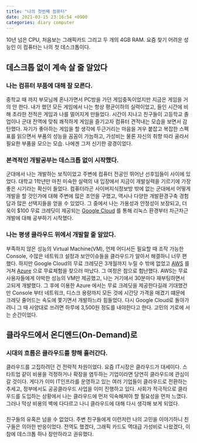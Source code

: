 ```yaml
---
title: "나의 첫번째 컴퓨터"
date: 2021-03-15 23:16:54 +0900
categories: diary computer
---
```


10년 넘은 CPU, 처음보는 그래픽카드 그리고 두 개의 4GB RAM.
요즘 찾기 어려운 성능인 이 컴퓨터는 나의 첫 데스크톱이다.

## 데스크톱 없이 계속 살 줄 알았다

### 나는 컴퓨터 부품에 대해 잘 모른다.
중학교 때 까지 부모님께 혼나가면서 PC방을 가던 게임중독이었지만 지금은 게임을 거의 안 한다. 내가 했던 모든 게임에서
나는 항상 평균이하의 실력이었고, 들인 시간에 비해 초라한 전적은 게임과 나를 멀어지게 만들었다. 시간이 지나고 친구들이 고등학교 졸업이나
군대 전역에 맞춰 쾌적하게 게임을 즐기고자 컴퓨터 견적내는 모습을 보면서 감탄했다. 자기가 좋아하는 게임을 할 생각에 두근거리는 마음을
겨우 붙잡고 복잡한 스펙표를 읽으면서 부품의 성능을 꼼꼼이 가늠하고, 가성비는 물론 자신의 취향 따라 골라서 필요한 부품을 모으는 모습.
나에겐 그저 신기한 광경이었다.

### 본격적인 개발공부는 데스크톱 없이 시작했다.
군대에서 나는 개발하는 보직이었고 주변에 컴퓨터 전공인 뛰어난 선후임들이 사이에 있었다. 대학교 1학년만 마친 미숙한 실력의 내 입장에서
지금이 개발실력을 기르기에 가장 좋은 시기라는 확신이 들었다. 컴퓨터라곤 사이버지식정보방 밖에 없는 군대에서 어떻게 개발을 할 것인가에 대해
주변에 많은 조언을 구했고, 역시나 다양한 개발환경구축 경험담과 많은 선택지들을 얻을 수 있었다. 그 중에서 나는 가용성과 안정성이 보장되고,
더욱이 $100 무료 크레딧이 제공되는 [Google Cloud](https://cloud.google.com) 를 통해 리눅스 환경부터
차근차근 개발에 대해 공부하기 시작했다.

### 나는 평생 클라우드 위에서 개발할 줄 알았다.
부족하지 않은 성능의 Virtual Machine(VM), 언제 어디서든 필요할 때 조작 가능한 Console, 수많은 네트워크 설정과 보안이슈들을 클라우드가
알아서 해결하니 너무 편했다. 하지만 Google Cloud의 무료 크레딧은 3개월까지 누릴 수 밖에 없었고 [AWS](https://aws.amazon.com) 를 거쳐
[Azure](https://azure.microsoft.com) 으로 무료체험을 찾으러 떠났다. 그 여정은 참으로 험난했다. AWS는 무료 사용자들에게 야박한 성능의
VM만 제공했고, 나는 거기에서 30분마다 재부팅하면서 고되게 개발했다. 그 후에 이용한 Azure 에서는 무료 크레딧을 제공한다길래 기대했건만
Console 부터 네트워크, 디스크 용량까지 모든 것에 시간당 가격을 매겼기 떄문에 크레딧 줄어드는 속도에 쫓기면서 개발하느라 힘들었다.
다시 Google Cloud로 돌아가려니 그 때 사양대로 쓰려면 하루에 3,500원 정도를 내야한다고 한다. 고민의 기로에 서는 순간이었다.

## 클라우드에서 온디멘드(On-Demand)로

### 시대의 흐름은 클라우드를 향해 흘러간다.
클라우드를 고집하려던 건 전략적 차원이었다. 요즘 IT시장은 클라우드가 대세이다. 스타트업 같이 비용을 걱정하거나 확장을 염두하는 기업이라면
당연히 클라우드에 관심이 갈 것이다. 게다가 이미 IT인프라를 운영하고 있는 여러 기업들이 클라우드로 전환하는 추세고, 정부에서도 공공클라우드
사업을 이미 진행하고 있다. 사회가 적극적으로 클라우드를 도입하는 상황에서 나는 클라우드에 먼저 익숙해져야 할 필요성을 먼저 느꼈다. 그러나
막상 비용의 벽에 다다르고 나니 클라우드에 대해 다시 생각해 보게 되었다.

### 
친구들의 유혹은 넘을 수 없었다. 주변 친구들에게 이런저런 나의 고민을 이야기하니 친구들은 의아한 반응이었다. 전역도 했겠다, 그래픽 카드도
역대급 가성비로 나왔겠다, 이참에 데스크톱 하나 장만하라고 권유했다. 